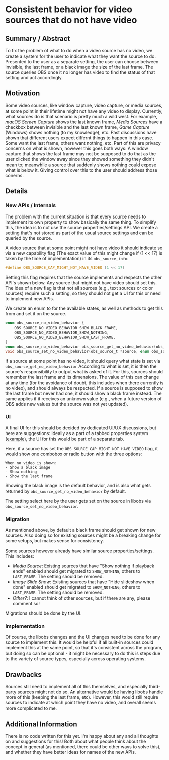 # Consistent behavior for video sources that do not have video

## Summary / Abstract
To fix the problem of what to do when a video source has no video, we create a system for the user to indicate what they want the source to do.
Presented to the user as a separate setting, the user can choose between invisible, the last frame, or a black image the size of the last frame.
The source queries OBS once it no longer has video to find the status of that setting and act accordingly.


## Motivation
Some video sources, like window capture, video capture, or media sources, at some point in their lifetime might not have any video to display.
Currently, what sources do is that scenario is pretty much a wild west.
For example, *macOS Screen Capture* shows the last known frame, *Media Sources* have a checkbox between invisible and the last known frame, *Game Capture* (Windows) shows nothing (to my knowledge), etc.
Past discussions have shown that different users expect differnt things to happen in this case.
Some want the last frame, others want nothing, etc.
Part of this are privacy concerns on what is shown, however this goes both ways: A window capture that shows the last frame may not be supposed to do that as the user clicked the window away since they showed something they didn't mean to; meanwhile a source that suddenly shows nothing could expose what is below it.
Giving control over this to the user should address those conerns.

## Details
### New APIs / Internals
The problem with the current situation is that every source needs to implement its own property to show basically the same thing.
To simplify this, the idea is to not use the source properties/settings API.
We create a setting that's not stored as part of the usual source settings and can be queried by the source.

A video source that at some point might not have video it should indicate so via a new capability flag (The exact value of this might change if (1 << 17) is taken by the time of implementation) in its `obs_source_info`:
```c
#define OBS_SOURCE_CAP_MIGHT_NOT_HAVE_VIDEO (1 << 17)
```
Setting this flag requires that the source implements and respects the other API's shown below.
Any source that might not have video should set this.
The idea of a new flag is that not all sources (e.g., text sources or color sources) require such a setting, so they should not get a UI for this or need to implement new APIs.


We create an enum to for the available states, as well as methods to get this from and set it on the source.
```c
enum obs_source_no_video_behavior {
    OBS_SOURCE_NO_VIDEO_BEHAVIOR_SHOW_BLACK_FRAME,
    OBS_SOURCE_NO_VIDEO_BEHAVIOR_SHOW_NOTHING,
    OBS_SOURCE_NO_VIDEO_BEHAVIOR_SHOW_LAST_FRAME,
}
enum obs_source_no_video_behavior obs_source_get_no_video_behavior(obs_source_t *source);
void obs_source_set_no_video_behavior(obs_source_t *source, enum obs_source_no_video_behavior behavior);
```
If a source at some point has no video, it should query what state is set via
`obs_source_get_no_video_behavior`
According to what is set, it is then the source's responsibility to output what is asked of it.
For this, sources should remember the last frame and its dimensions.
The value of this can change at any time (for the avoidance of doubt, this includes when there currently is no video), and should always be respected.
If a source is supposed to show the last frame but never had one, it should show a black frame instead.
The same applies if it receives an unknown value (e.g., when a future version of OBS adds new values but the source was not yet updated).

### UI
A final UI for this should be decided by dedicated UI/UX discussions, but here are suggestions:
Ideally as a part of a tabbed properties system ([example](https://github.com/obsproject/obs-studio/pull/8155)), the UI for this would be part of a separate tab.

Here, if a source has set the `OBS_SOURCE_CAP_MIGHT_NOT_HAVE_VIDEO` flag, it would show one combobox or radio button with the three options:
```
When no video is shown:
- Show a black image
- Show nothing
- Show the last frame
```
Showing the black image is the default behavior, and is also what gets returned by `obs_source_get_no_video_behavior` by default.

The setting select here by the user gets set on the source in libobs via `obs_source_set_no_video_behavior`.

### Migration
As mentioned above, by default a black frame should get shown for new sources.
Also doing so for existing sources might be a breaking change for some setups, but makes sense for consistency.

Some sources however already have similar source properties/settings.
This includes:
- *Media Source*: Existing sources that have "Show nothing if playback ends" enabled should get migrated to `SHOW_NOTHING`, others to `LAST_FRAME`. The setting should be removed.
- *Image Slide Show*: Existing sources that have "Hide slideshow when done" enabled should get migrated to `SHOW_NOTHING`, others to `LAST_FRAME`. The setting should be removed.
- *Other?*: I cannot think of other sources, but if there are any, please comment so!

Migrations should be done by the UI.

### Implementation
Of course, the libobs changes and the UI changes need to be done for any source to implement this.
It would be helpful if all built-in sources could implement this at the same point, so that it's consistent across the program, but doing so can be optional - it might be necessary to do this is steps due to the variety of source types, especially across operating systems.

## Drawbacks
Sources still need to implement all of this themselves, and especially third-party sources might not do so.
An alternative would be having libobs handle more of this (keeping the last frame, etc).
However, this would still require sources to indicate at which point they have no video, and overall seems more complicated to me.

## Additional Information
There is no code written for this yet.
I'm happy about any and all thoughts on and suggestions for this!
Both about what people think about the concept in general (as mentioned, there could be other ways to solve this), and whether they have better ideas for names of the new APIs.
